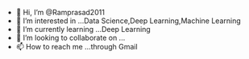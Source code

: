 - 👋 Hi, I’m @Ramprasad2011
- 👀 I’m interested in ...Data Science,Deep Learning,Machine Learning
- 🌱 I’m currently learning ...Deep Learning
- 💞️ I’m looking to collaborate on ...
- 📫 How to reach me ...through Gmail

<!---
Ramprasad2011/Ramprasad2011 is a ✨ special ✨ repository because its `README.md` (this file) appears on your GitHub profile.
You can click the Preview link to take a look at your changes.
--->
